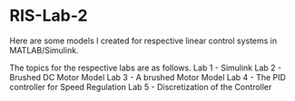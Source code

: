 # RIS-Lab-2
Here are some models I created for respective linear control systems in MATLAB/Simulink.

The topics for the respective labs are as follows.
Lab 1 - Simulink
Lab 2 - Brushed DC Motor Model
Lab 3 - A brushed Motor Model
Lab 4 - The PID controller for Speed Regulation
Lab 5 - Discretization of the Controller
